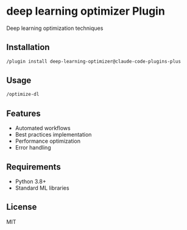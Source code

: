 # deep learning optimizer Plugin

Deep learning optimization techniques

## Installation

```bash
/plugin install deep-learning-optimizer@claude-code-plugins-plus
```

## Usage

```bash
/optimize-dl
```

## Features

- Automated workflows
- Best practices implementation
- Performance optimization
- Error handling

## Requirements

- Python 3.8+
- Standard ML libraries

## License

MIT

